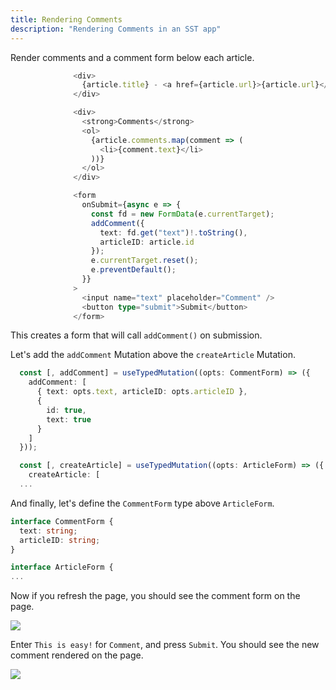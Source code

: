 ```yaml
---
title: Rendering Comments
description: "Rendering Comments in an SST app"
---
```


Render comments and a comment form below each article.

```ts {5-12,14-27}
              <div>
                {article.title} - <a href={article.url}>{article.url}</a>
              </div>

              <div>
                <strong>Comments</strong>
                <ol>
                  {article.comments.map(comment => (
                    <li>{comment.text}</li>
                  ))}
                </ol>
              </div>

              <form
                onSubmit={async e => {
                  const fd = new FormData(e.currentTarget);
                  addComment({
                    text: fd.get("text")!.toString(),
                    articleID: article.id
                  });
                  e.currentTarget.reset();
                  e.preventDefault();
                }}
              >
                <input name="text" placeholder="Comment" />
                <button type="submit">Submit</button>
              </form>
```

This creates a form that will call `addComment()` on submission.

Let's add the `addComment` Mutation above the `createArticle` Mutation.

```ts {1-9}
  const [, addComment] = useTypedMutation((opts: CommentForm) => ({
    addComment: [
      { text: opts.text, articleID: opts.articleID },
      {
        id: true,
        text: true
      }
    ]
  }));

  const [, createArticle] = useTypedMutation((opts: ArticleForm) => ({
    createArticle: [
  ...
```

And finally, let's define the `CommentForm` type above `ArticleForm`.

```ts {1-4}
interface CommentForm {
  text: string;
  articleID: string;
}

interface ArticleForm {
...
```

Now if you refresh the page, you should see the comment form on the page.

![](/img/render-comments/comment-form.png)

Enter `This is easy!` for `Comment`, and press `Submit`. You should see the new comment rendered on the page.

![](/img/render-comments/new-comment.png)